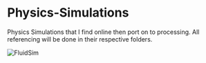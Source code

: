 # Physics-Simulations

Physics Simulations that I find online then port on to processing. All referencing will be done in their respective folders. 

![FluidSim](https://user-images.githubusercontent.com/71339561/153768960-79617f3a-9fe3-4e2d-acfa-2c0e922213ad.gif)
